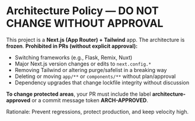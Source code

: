 # Architecture Policy — DO NOT CHANGE WITHOUT APPROVAL

This project is a **Next.js (App Router) + Tailwind** app. The architecture is **frozen**.
**Prohibited in PRs (without explicit approval):**
- Switching frameworks (e.g., Flask, Remix, Nuxt)
- Major Next.js version changes or edits to `next.config.*`
- Removing Tailwind or altering purge/safelist in a breaking way
- Deleting or moving `app/**` or `components/**` without plan/approval
- Dependency upgrades that change lockfile integrity without discussion

**To change protected areas**, your PR must include the label **architecture-approved**
or a commit message token **ARCH-APPROVED**.

Rationale: Prevent regressions, protect production, and keep velocity high.